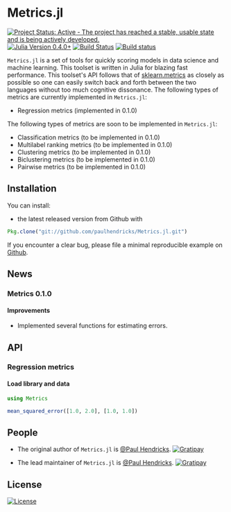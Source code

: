 Metrics.jl
======

[![Project Status: Active - The project has reached a stable, usable state and is being actively developed.](http://www.repostatus.org/badges/0.1.0/active.svg)](http://www.repostatus.org/#active) [![Julia Version 0.4.0+](https://img.shields.io/badge/Julia%20Version-0.4.0+-blue.svg)](https://img.shields.io/badge/R%20Version-0.4.0+-blue.svg) [![Build Status](https://travis-ci.org/paulhendricks/Metrics.jl.svg?branch=master)](https://travis-ci.org/paulhendricks/Metrics.jl) [![Build status](https://ci.appveyor.com/api/projects/status/56u32eosqom801ht?svg=true)](https://ci.appveyor.com/project/paulhendricks/metrics-jl)

`Metrics.jl` is a set of tools for quickly scoring models in data science and machine learning. This toolset is written in Julia for blazing fast performance. This toolset's API follows that of [sklearn.metrics](http://scikit-learn.org/stable/modules/classes.html#sklearn-metrics-metrics) as closely as possible so one can easily switch back and forth between the two languages without too much cognitive dissonance. The following types of metrics are currently implemented in `Metrics.jl`:

-   Regression metrics (implemented in 0.1.0)

The following types of metrics are soon to be implemented in `Metrics.jl`:

-   Classification metrics (to be implemented in 0.1.0)
-   Multilabel ranking metrics (to be implemented in 0.1.0)
-   Clustering metrics (to be implemented in 0.1.0)
-   Biclustering metrics (to be implemented in 0.1.0)
-   Pairwise metrics (to be implemented in 0.1.0)

Installation
------------

You can install:

-   the latest released version from Github with

``` julia
Pkg.clone("git://github.com/paulhendricks/Metrics.jl.git")
```

If you encounter a clear bug, please file a minimal reproducible example on [Github](https://github.com/paulhendricks/Metrics.jl/issues).

News
----

### Metrics 0.1.0

#### Improvements

-   Implemented several functions for estimating errors.

API
---

### Regression metrics

#### Load library and data

``` julia
using Metrics

mean_squared_error([1.0, 2.0], [1.0, 1.0])
```

People
------

-   The original author of `Metrics.jl` is [@Paul Hendricks](<https://github.com/paulhendricks>). [![Gratipay](https://img.shields.io/gratipay/JSFiddle.svg)](https://gratipay.com/~paulhendricks/)

-   The lead maintainer of `Metrics.jl` is [@Paul Hendricks](<https://github.com/paulhendricks>). [![Gratipay](https://img.shields.io/gratipay/JSFiddle.svg)](https://gratipay.com/~paulhendricks/)

License
-------

[![License](http://img.shields.io/:license-MIT-blue.svg)](https://github.com/paulhendricks/scorer/blob/master/LICENSE)
